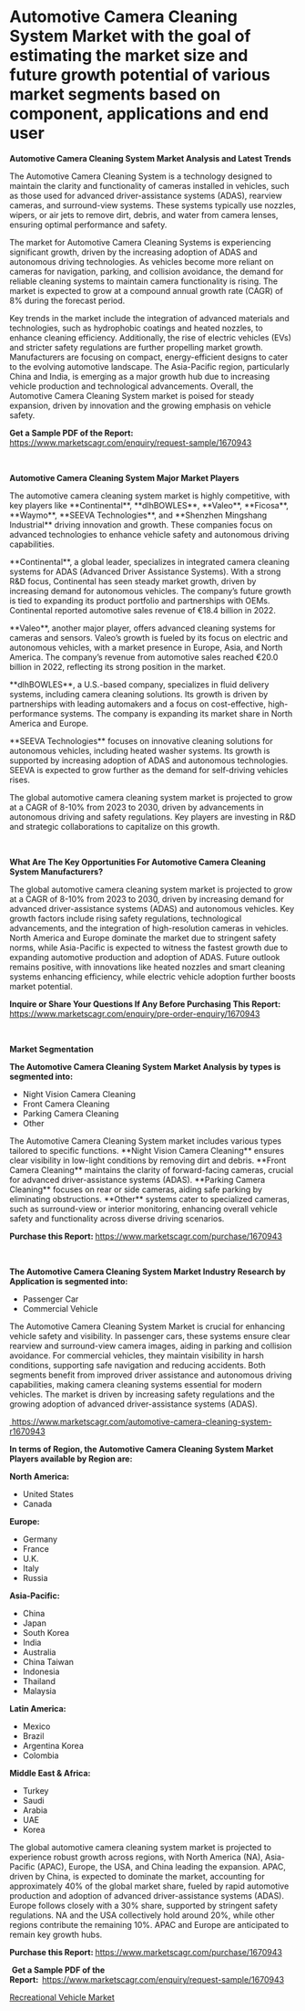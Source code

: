 <p><h1>Automotive Camera Cleaning System Market with the goal of estimating the market size and future growth potential of various market segments based on component, applications and end user</h1></p><p><strong>Automotive Camera Cleaning System Market Analysis and Latest Trends</strong></p>
<p><p>The Automotive Camera Cleaning System is a technology designed to maintain the clarity and functionality of cameras installed in vehicles, such as those used for advanced driver-assistance systems (ADAS), rearview cameras, and surround-view systems. These systems typically use nozzles, wipers, or air jets to remove dirt, debris, and water from camera lenses, ensuring optimal performance and safety.</p><p>The market for Automotive Camera Cleaning Systems is experiencing significant growth, driven by the increasing adoption of ADAS and autonomous driving technologies. As vehicles become more reliant on cameras for navigation, parking, and collision avoidance, the demand for reliable cleaning systems to maintain camera functionality is rising. The market is expected to grow at a compound annual growth rate (CAGR) of 8% during the forecast period.</p><p>Key trends in the market include the integration of advanced materials and technologies, such as hydrophobic coatings and heated nozzles, to enhance cleaning efficiency. Additionally, the rise of electric vehicles (EVs) and stricter safety regulations are further propelling market growth. Manufacturers are focusing on compact, energy-efficient designs to cater to the evolving automotive landscape. The Asia-Pacific region, particularly China and India, is emerging as a major growth hub due to increasing vehicle production and technological advancements. Overall, the Automotive Camera Cleaning System market is poised for steady expansion, driven by innovation and the growing emphasis on vehicle safety.</p></p>
<p><strong>Get a Sample PDF of the Report:&nbsp;</strong> <a href="https://www.marketscagr.com/enquiry/request-sample/1670943?utm_campaign=1999&utm_medium=2&utm_source=Github&utm_content=ia&utm_term=21012025&utm_id=automotive-camera-cleaning-system">https://www.marketscagr.com/enquiry/request-sample/1670943</a></p>
<p>&nbsp;</p>
<p><strong>Automotive Camera Cleaning System Major Market Players</strong></p>
<p><p>The automotive camera cleaning system market is highly competitive, with key players like **Continental**, **dlhBOWLES**, **Valeo**, **Ficosa**, **Waymo**, **SEEVA Technologies**, and **Shenzhen Mingshang Industrial** driving innovation and growth. These companies focus on advanced technologies to enhance vehicle safety and autonomous driving capabilities.</p><p>**Continental**, a global leader, specializes in integrated camera cleaning systems for ADAS (Advanced Driver Assistance Systems). With a strong R&D focus, Continental has seen steady market growth, driven by increasing demand for autonomous vehicles. The company’s future growth is tied to expanding its product portfolio and partnerships with OEMs. Continental reported automotive sales revenue of €18.4 billion in 2022.</p><p>**Valeo**, another major player, offers advanced cleaning systems for cameras and sensors. Valeo’s growth is fueled by its focus on electric and autonomous vehicles, with a market presence in Europe, Asia, and North America. The company’s revenue from automotive sales reached €20.0 billion in 2022, reflecting its strong position in the market.</p><p>**dlhBOWLES**, a U.S.-based company, specializes in fluid delivery systems, including camera cleaning solutions. Its growth is driven by partnerships with leading automakers and a focus on cost-effective, high-performance systems. The company is expanding its market share in North America and Europe.</p><p>**SEEVA Technologies** focuses on innovative cleaning solutions for autonomous vehicles, including heated washer systems. Its growth is supported by increasing adoption of ADAS and autonomous technologies. SEEVA is expected to grow further as the demand for self-driving vehicles rises.</p><p>The global automotive camera cleaning system market is projected to grow at a CAGR of 8-10% from 2023 to 2030, driven by advancements in autonomous driving and safety regulations. Key players are investing in R&D and strategic collaborations to capitalize on this growth.</p></p>
<p>&nbsp;</p>
<p><strong>What Are The Key Opportunities For Automotive Camera Cleaning System Manufacturers?</strong></p>
<p><p>The global automotive camera cleaning system market is projected to grow at a CAGR of 8-10% from 2023 to 2030, driven by increasing demand for advanced driver-assistance systems (ADAS) and autonomous vehicles. Key growth factors include rising safety regulations, technological advancements, and the integration of high-resolution cameras in vehicles. North America and Europe dominate the market due to stringent safety norms, while Asia-Pacific is expected to witness the fastest growth due to expanding automotive production and adoption of ADAS. Future outlook remains positive, with innovations like heated nozzles and smart cleaning systems enhancing efficiency, while electric vehicle adoption further boosts market potential.</p></p>
<p><strong>Inquire or Share Your Questions If Any Before Purchasing This Report:</strong> <a href="https://www.marketscagr.com/enquiry/pre-order-enquiry/1670943?utm_campaign=1999&utm_medium=2&utm_source=Github&utm_content=ia&utm_term=21012025&utm_id=automotive-camera-cleaning-system">https://www.marketscagr.com/enquiry/pre-order-enquiry/1670943</a></p>
<p>&nbsp;</p>
<p><strong>Market Segmentation</strong></p>
<p><strong>The Automotive Camera Cleaning System Market Analysis by types is segmented into:</strong></p>
<p><ul><li>Night Vision Camera Cleaning</li><li>Front Camera Cleaning</li><li>Parking Camera Cleaning</li><li>Other</li></ul></p>
<p><p>The Automotive Camera Cleaning System market includes various types tailored to specific functions. **Night Vision Camera Cleaning** ensures clear visibility in low-light conditions by removing dirt and debris. **Front Camera Cleaning** maintains the clarity of forward-facing cameras, crucial for advanced driver-assistance systems (ADAS). **Parking Camera Cleaning** focuses on rear or side cameras, aiding safe parking by eliminating obstructions. **Other** systems cater to specialized cameras, such as surround-view or interior monitoring, enhancing overall vehicle safety and functionality across diverse driving scenarios.</p></p>
<p><strong>Purchase this Report:&nbsp;</strong><a href="https://www.marketscagr.com/purchase/1670943?utm_campaign=1999&utm_medium=2&utm_source=Github&utm_content=ia&utm_term=21012025&utm_id=automotive-camera-cleaning-system">https://www.marketscagr.com/purchase/1670943</a></p>
<p>&nbsp;</p>
<p><strong>The Automotive Camera Cleaning System Market Industry Research by Application is segmented into:</strong></p>
<p><ul><li>Passenger Car</li><li>Commercial Vehicle</li></ul></p>
<p><p>The Automotive Camera Cleaning System Market is crucial for enhancing vehicle safety and visibility. In passenger cars, these systems ensure clear rearview and surround-view camera images, aiding in parking and collision avoidance. For commercial vehicles, they maintain visibility in harsh conditions, supporting safe navigation and reducing accidents. Both segments benefit from improved driver assistance and autonomous driving capabilities, making camera cleaning systems essential for modern vehicles. The market is driven by increasing safety regulations and the growing adoption of advanced driver-assistance systems (ADAS).</p></p>
<p><a href="https://www.marketscagr.com/automotive-camera-cleaning-system-r1670943?utm_campaign=1999&utm_medium=2&utm_source=Github&utm_content=ia&utm_term=21012025&utm_id=automotive-camera-cleaning-system">&nbsp;https://www.marketscagr.com/automotive-camera-cleaning-system-r1670943</a></p>
<p><strong>In terms of Region, the Automotive Camera Cleaning System Market Players available by Region are:</strong></p>
<p>
    <p> <strong> North America: </strong>
        <ul>
            <li>United States</li>
            <li>Canada</li>
        </ul>
        </p> 
    <p> <strong> Europe: </strong>
        <ul>
            <li>Germany</li>
            <li>France</li>
            <li>U.K.</li>
            <li>Italy</li>
            <li>Russia</li>
        </ul>
        </p> 
    <p> <strong> Asia-Pacific: </strong>
        <ul>
            <li>China</li>
            <li>Japan</li>
            <li>South Korea</li>
            <li>India</li>
            <li>Australia</li>
            <li>China Taiwan</li>
            <li>Indonesia</li>
            <li>Thailand</li>
            <li>Malaysia</li>
        </ul>
        </p> 
    <p> <strong> Latin America: </strong>
        <ul>
            <li>Mexico</li>
            <li>Brazil</li>
            <li>Argentina Korea</li>
            <li>Colombia</li>
        </ul>
        </p> 
    <p> <strong> Middle East & Africa: </strong>
        <ul>
            <li>Turkey</li>
            <li>Saudi</li>
            <li>Arabia</li>
            <li>UAE</li>
            <li>Korea</li>
        </ul>
    </p>
    </p>
<p><p>The global automotive camera cleaning system market is projected to experience robust growth across regions, with North America (NA), Asia-Pacific (APAC), Europe, the USA, and China leading the expansion. APAC, driven by China, is expected to dominate the market, accounting for approximately 40% of the global market share, fueled by rapid automotive production and adoption of advanced driver-assistance systems (ADAS). Europe follows closely with a 30% share, supported by stringent safety regulations. NA and the USA collectively hold around 20%, while other regions contribute the remaining 10%. APAC and Europe are anticipated to remain key growth hubs.</p></p>
<p><strong>Purchase this Report: </strong><a href="https://www.marketscagr.com/purchase/1670943?utm_campaign=1999&utm_medium=2&utm_source=Github&utm_content=ia&utm_term=21012025&utm_id=automotive-camera-cleaning-system">https://www.marketscagr.com/purchase/1670943</a></p>
<p>&nbsp;<strong>Get a Sample PDF of the Report:&nbsp;&nbsp;</strong><a href="https://www.marketscagr.com/enquiry/request-sample/1670943?utm_campaign=1999&utm_medium=2&utm_source=Github&utm_content=ia&utm_term=21012025&utm_id=automotive-camera-cleaning-system">https://www.marketscagr.com/enquiry/request-sample/1670943</a></p>
<p><strong></strong></p>
<p><p><a href="https://github.com/pizolina/Market-Research-Report-List-6/blob/main/recreational-vehicle-market.md?utm_campaign=1999&utm_medium=2&utm_source=Github&utm_content=ia&utm_term=21012025&utm_id=automotive-camera-cleaning-system">Recreational Vehicle Market</a></p></p>